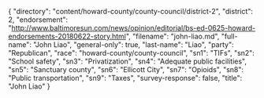{
  "directory": "content/howard-county/county-council/district-2",
  "district": 2,
  "endorsement": "http://www.baltimoresun.com/news/opinion/editorial/bs-ed-0625-howard-endorsements-20180622-story.html",
  "filename": "john-liao.md",
  "full-name": "John Liao",
  "general-only": true,
  "last-name": "Liao",
  "party": "Republican",
  "race": "howard-county/county-council",
  "sn1": "TIFs",
  "sn2": "School safety",
  "sn3": "Privatization",
  "sn4": "Adequate public facilities",
  "sn5": "Sanctuary county",
  "sn6": "Ellicott City",
  "sn7": "Opioids",
  "sn8": "Public transportation",
  "sn9": "Taxes",
  "survey-response": false,
  "title": "John Liao"
}
